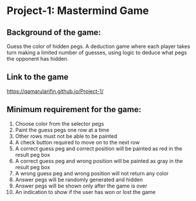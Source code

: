 # Project-1: Mastermind Game

## Background of the game:
Guess the color of hidden pegs. A deduction game where each player 
takes turn making a limited number of guesses, 
using logic to deduce what pegs the opponent has hidden.

## Link to the game
https://qamarularifin.github.io/Project-1/

## Minimum requirement for the game:
1. Choose color from the selector pegs
2. Paint the guess pegs one row at a time
3. Other rows must not be able to be painted
4. A check button required to move on to the next row
5. A correct guess peg and correct position will be painted as red in the result peg box
6. A correct guess peg and wrong position will be painted as gray in the result peg box
7. A wrong guess peg and wrong position will not return any color
8. Answer pegs will be randomly generated and hidden
9. Answer pegs will be shown only after the game is over
10. An indication to show if the user has won or lost the game
